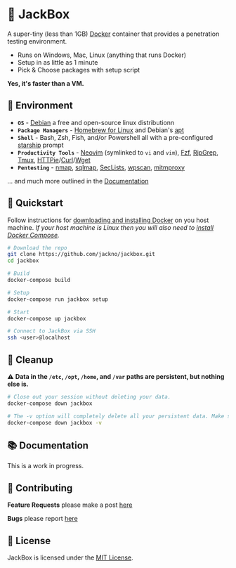 # 🧨 JackBox

A super-tiny (less than 1GB) [Docker](https://www.docker.com) container that provides a penetration testing environment.

- Runs on Windows, Mac, Linux (anything that runs Docker)
- Setup in as little as 1 minute
- Pick & Choose packages with setup script

**Yes, it's faster than a VM.**

## 🎡 Environment
- **`OS`** - [Debian](https://www.debian.org) a free and open-source linux distributionn
- **`Package Managers`** - [Homebrew for Linux](https://brew.sh/) and Debian's [apt](https://wiki.debian.org/DebianRepository)
- **`Shell`** - Bash, Zsh, Fish, and/or Powershell all with a pre-configured [starship](https://github.com/starship/starship) prompt
- **`Productivity Tools`** - [Neovim](https://neovim.io/) (symlinked to `vi` and `vim`), [Fzf](https://github.com/junegunn/fzf), [RipGrep](https://github.com/BurntSushi/ripgrep), [Tmux](https://github.com/tmux/tmux/wiki), [HTTPie](https://httpie.io)/[Curl](https://curl.se)/[Wget](https://www.gnu.org/software/wget/)
- **`Pentesting`** - [nmap](https://nmap.org/), [sqlmap](http://sqlmap.org/), [SecLists](https://github.com/danielmiessler/SecLists), [wpscan](https://github.com/wpscanteam/wpscan), [mitmproxy](https://mitmproxy.org/)

... and much more outlined in the [Documentation](#-documentation)

## 🚀 Quickstart
Follow instructions for [downloading and installing Docker](https://docs.docker.com/get-docker/) on you host machine. *If your host machine is Linux then you will also need to [install Docker Compose](https://docs.docker.com/compose/install/).*

```bash
# Download the repo
git clone https://github.com/jackno/jackbox.git
cd jackbox
```

```bash
# Build
docker-compose build

# Setup
docker-compose run jackbox setup

# Start
docker-compose up jackbox
```

```bash
# Connect to JackBox via SSH
ssh <user>@localhost
```

## 🧼 Cleanup
⚠️ **Data in the `/etc`, `/opt`, `/home`, and `/var` paths are persistent, but nothing else is.**

```bash
# Close out your session without deleting your data.
docker-compose down jackbox
```

```bash
# The -v option will completely delete all your persistent data. Make sure you back up sensitive files.
docker-compose down jackbox -v
```

## 📚 Documentation
This is a work in progress.

## 🤝 Contributing
**Feature Requests** please make a post [here](#)

**Bugs** please report [here](#)

## 📃 License
JackBox is licensed under the [MIT License](https://github.com/jackno/jackbox/blob/main/LICENSE).

